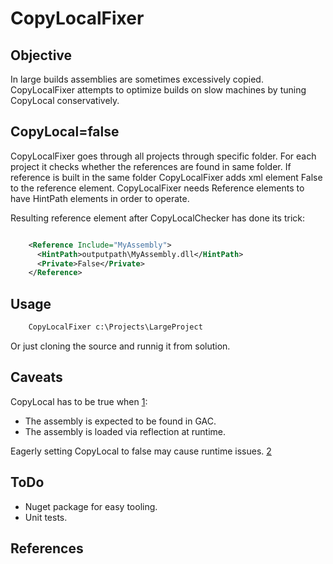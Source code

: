 # CopyLocalFixer

## Objective

In large builds assemblies are sometimes excessively copied. CopyLocalFixer attempts to optimize builds on slow machines by tuning CopyLocal conservatively.

## CopyLocal=false

CopyLocalFixer goes through all projects through specific folder. For each project it checks whether the references are found in same folder. If reference is built in the same folder CopyLocalFixer adds xml element <Private>False</Private> to the reference element. CopyLocalFixer needs Reference elements to have HintPath elements in order to operate.

Resulting reference element after CopyLocalChecker has done its trick:

```xml

    <Reference Include="MyAssembly">
      <HintPath>outputpath\MyAssembly.dll</HintPath>
      <Private>False</Private>
    </Reference>

```

## Usage

```bat
    CopyLocalFixer c:\Projects\LargeProject
```

Or just cloning the source and runnig it from solution.

## Caveats

CopyLocal has to be true when [1]:

* The assembly is expected to be found in GAC.
* The assembly is loaded via reflection at runtime.

Eagerly setting CopyLocal to false may cause runtime issues. [2]

## ToDo

* Nuget package for easy tooling.
* Unit tests.

## References

[1]: https://stackoverflow.com/questions/690033/best-practices-for-large-solutions-in-visual-studio-2008
[2]: http://geekswithblogs.net/mnf/archive/2012/12/09/do-not-change-copy-local-project-references-to-false-unless.aspx